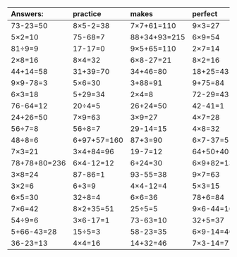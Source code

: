| Answers: | practice | makes | perfect | ! |
| :--- | :--- | :--- | :--- | :--- |
| 73-23=50 | 8×5-2=38 | 7×7+61=110 | 9×3=27 | 6×8=48 | 
| 5×2=10 | 75-68=7 | 88+34+93=215 | 6×9=54 | 29+31+86=146 | 
| 81÷9=9 | 17-17=0 | 9×5+65=110 | 2×7=14 | 94-43=51 | 
| 2×8=16 | 8×4=32 | 6×8-27=21 | 8×2=16 | 54-36=18 | 
| 44+14=58 | 31+39=70 | 34+46=80 | 18+25=43 | 90+95+28=213 | 
| 9×9-78=3 | 5×6=30 | 3+88=91 | 9+75=84 | 5+20=25 | 
| 6×3=18 | 5+29=34 | 2×4=8 | 72-29=43 | 39+2=41 | 
| 76-64=12 | 20÷4=5 | 26+24=50 | 42-41=1 | 21+24-39=6 | 
| 24+26=50 | 7×9=63 | 3×9=27 | 4×7=28 | 3×3=9 | 
| 56÷7=8 | 56÷8=7 | 29-14=15 | 4×8=32 | 94-11=83 | 
| 48÷8=6 | 6+97+57=160 | 87+3=90 | 6×7-37=5 | 4×6=24 | 
| 7×3=21 | 3×4+84=96 | 19-7=12 | 64+50+40=154 | 6×7=42 | 
| 78+78+80=236 | 6×4-12=12 | 6+24=30 | 6×9+82=136 | 3×7=21 | 
| 3×8=24 | 87-86=1 | 93-55=38 | 9×7=63 | 50+48=98 | 
| 3×2=6 | 6+3=9 | 4×4-12=4 | 5×3=15 | 46-10=36 | 
| 6×5=30 | 32÷8=4 | 6×6=36 | 78+6=84 | 64+5=69 | 
| 7×6=42 | 8×2+35=51 | 25÷5=5 | 9×6-44=10 | 78-37=41 | 
| 54÷9=6 | 3×6-17=1 | 73-63=10 | 32+5=37 | 40+99+11=150 | 
| 5+66-43=28 | 15÷5=3 | 58-23=35 | 6×9-14=40 | 9×9=81 | 
| 36-23=13 | 4×4=16 | 14+32=46 | 7×3-14=7 | 10+71=81 | 
